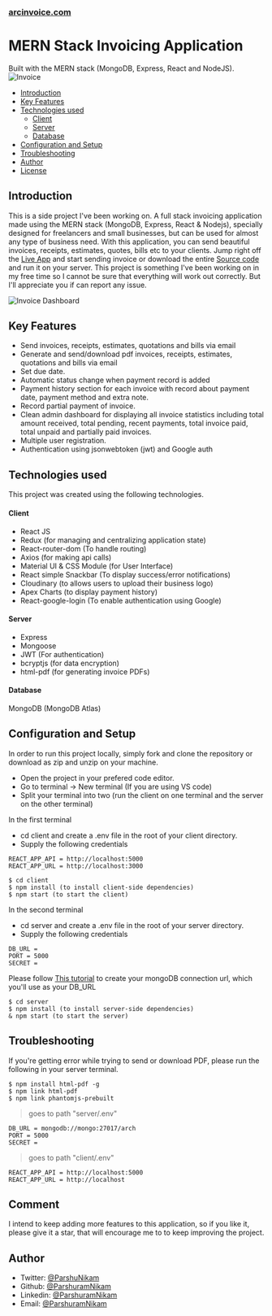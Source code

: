 ### [arcinvoice.com](https://arc-invoice-tool.vercel.app)
# MERN Stack Invoicing Application
Built with the MERN stack (MongoDB, Express, React and NodeJS).
![Invoice](https://res.cloudinary.com/almpo/image/upload/v1637311386/invoice/invoice-app_tcz0dj.png)

  * [Introduction](#introduction)
  * [Key Features](#key-features)
  * [Technologies used](#technologies-used)
      - [Client](#client)
      - [Server](#server)
      - [Database](#database)
  * [Configuration and Setup](#configuration-and-setup)
  * [Troubleshooting](#troubleshooting)
  * [Author](#author)
  * [License](#license)

## Introduction
This is a side project I've been working on. A full stack invoicing application made using the MERN stack (MongoDB, Express, React & Nodejs), specially designed for freelancers and small businesses, but can be used for almost any type of business need. With this application, you can send beautiful invoices, receipts, estimates, quotes, bills etc to your clients. Jump right off the [Live App](https://arcinvoice.com/) and start sending invoice or download the entire [Source code](https://github.com/ParshuramNikam/ARC-Invoice) and run it on your server. This project is something I've been working on in my free time so I cannot be sure that everything will work out correctly. But I'll appreciate you if can report any issue.

![Invoice Dashboard](https://res.cloudinary.com/almpo/image/upload/v1637314504/invoice/dashboard_c5z0is.png)

## Key Features
- Send invoices, receipts, estimates, quotations and bills via email
- Generate and send/download pdf invoices, receipts, estimates, quotations and bills via email
- Set due date.
- Automatic status change when payment record is added
- Payment history section for each invoice with record about payment date, payment method and extra note.
- Record partial payment of invoice.
- Clean admin dashboard for displaying all invoice statistics including total amount received, total pending, recent payments, total invoice paid, total unpaid and partially paid invoices. 
- Multiple user registration.
- Authentication using jsonwebtoken (jwt) and Google auth


## Technologies used
This project was created using the following technologies.

#### Client

- React JS
- Redux (for managing and centralizing application state)
- React-router-dom (To handle routing)
- Axios (for making api calls)
- Material UI & CSS Module (for User Interface)
- React simple Snackbar (To display success/error notifications)
- Cloudinary (to allows users to upload their business logo)
- Apex Charts (to display payment history)
- React-google-login (To enable authentication using Google)

#### Server

- Express
- Mongoose
- JWT (For authentication)
- bcryptjs (for data encryption)
- html-pdf (for generating invoice PDFs)

#### Database
MongoDB (MongoDB Atlas)

## Configuration and Setup
In order to run this project locally, simply fork and clone the repository or download as zip and unzip on your machine. 
- Open the project in your prefered code editor.
- Go to terminal -> New terminal (If you are using VS code)
- Split your terminal into two (run the client on one terminal and the server on the other terminal)

In the first terminal
- cd client and create a .env file in the root of your client directory.
- Supply the following credentials

```
REACT_APP_API = http://localhost:5000
REACT_APP_URL = http://localhost:3000

```

```
$ cd client
$ npm install (to install client-side dependencies)
$ npm start (to start the client)
```
In the second terminal
- cd server and create a .env file in the root of your server directory.
- Supply the following credentials

```
DB_URL = 
PORT = 5000
SECRET = 

```

Please follow [This tutorial](https://dev.to/dalalrohit/how-to-connect-to-mongodb-atlas-using-node-js-k9i) to create your mongoDB connection url, which you'll use as your DB_URL

```
$ cd server
$ npm install (to install server-side dependencies)
& npm start (to start the server)
```

## Troubleshooting
If you're getting error while trying to send or download PDF,
please run the following in your server terminal.

```
$ npm install html-pdf -g
$ npm link html-pdf
$ npm link phantomjs-prebuilt
```

> goes to path "server/.env"
```
DB_URL = mongodb://mongo:27017/arch
PORT = 5000
SECRET =  
```
> goes to path "client/.env"
```
REACT_APP_API = http://localhost:5000
REACT_APP_URL = http://localhost
```


## Comment
I intend to keep adding more features to this application, so if you like it, please give it a star, that will encourage me to 
to keep improving the project.


## Author

- Twitter: [@ParshuNikam](https://twitter.com/ParshuNikam)
- Github: [@ParshuramNikam](https://github.com/ParshuramNikam)
- Linkedin: [@ParshuramNikam](https://www.linkedin.com/in/parshuram-nikam/)
- Email: [@ParshuramNikam](mailto:parshunikam0612gmail.com)
